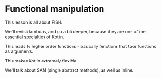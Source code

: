 # Functional manipulation

This lesson is all about FISH.

We'll revisit lambdas, and go a bit deeper, because they
are one of the essential specialties of Kotlin.

This leads to higher order functions - basically functions that
take functions as arguments.

This makes Kotlin extremely flexible.

We'll talk about SAM (single abstract methods), as well as inline.


